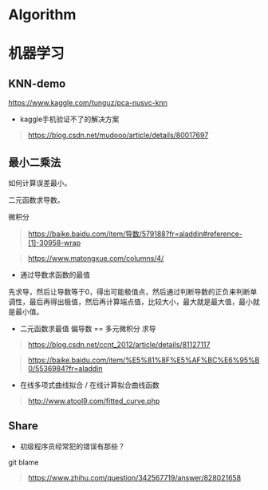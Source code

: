 # Algorithm



# 机器学习

## KNN-demo

https://www.kaggle.com/tunguz/pca-nusvc-knn

* kaggle手机验证不了的解决方案

> https://blog.csdn.net/mudooo/article/details/80017697


## 最小二乘法

如何计算误差最小。

二元函数求导数。

微积分

> https://baike.baidu.com/item/导数/579188?fr=aladdin#reference-[1]-30958-wrap

> https://www.matongxue.com/columns/4/


* 通过导数求函数的最值

先求导，然后让导数等于0，得出可能极值点，然后通过判断导数的正负来判断单调性，最后再得出极值，然后再计算端点值，比较大小，最大就是最大值，最小就是最小值。

* 二元函数求最值  偏导数 == 多元微积分 求导

> https://blog.csdn.net/ccnt_2012/article/details/81127117

> https://baike.baidu.com/item/%E5%81%8F%E5%AF%BC%E6%95%B0/5536984?fr=aladdin

* 在线多项式曲线拟合 / 在线计算拟合曲线函数 

> http://www.atool9.com/fitted_curve.php


## Share

* 初级程序员经常犯的错误有那些？

git blame

> https://www.zhihu.com/question/342567719/answer/828021658


